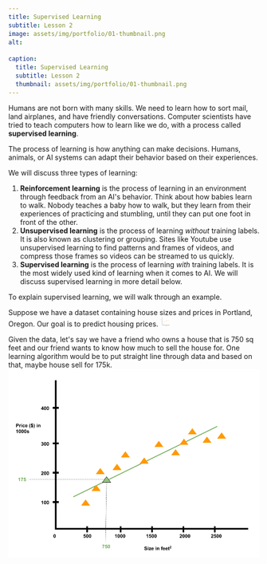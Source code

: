 ```yaml
---
title: Supervised Learning
subtitle: Lesson 2
image: assets/img/portfolio/01-thumbnail.png
alt: 

caption:
  title: Supervised Learning
  subtitle: Lesson 2
  thumbnail: assets/img/portfolio/01-thumbnail.png
---
```

Humans are not born with many skills. We need to learn how to sort mail, land airplanes, and have friendly conversations. Computer scientists have tried to teach computers how to learn like we do, with a process called **supervised learning**.

The process of learning is how anything can make decisions. Humans, animals, or AI systems can adapt their behavior based on their experiences.

We will discuss three types of learning:
1. **Reinforcement learning** is the process of learning in an environment through feedback from an AI's behavior. Think about how babies learn to walk. Nobody teaches a baby how to walk, but they learn from their experiences of practicing and stumbling, until they can put one foot in front of the other. 
2. **Unsupervised learning** is the process of learning *without* training labels. It is also known as clustering or grouping. Sites like Youtube use unsupervised learning to find patterns and frames of videos, and compress those frames so videos can be streamed to us quickly. 
3. **Supervised learning** is the process of learning *with* training labels. It is the most widely used kind of learning when it comes to AI. We will discuss supervised learning in more detail below.

To explain supervised learning, we will walk through an example.

Suppose we have a dataset containing house sizes and prices in Portland, Oregon. Our goal is to predict housing prices. 
<img src="https://github.com/mlphs/mlphs.github.io/blob/master/assets/img/portfolio/project2/housing-regression.png" width="20" height="20">

Given the data, let's say we have a friend who owns a house that is 750 sq feet and our friend wants to know how much to sell the house for. 
One learning algorithm would be to put straight line through data and based on that, maybe house sell for 175k.
![alt text](https://github.com/mlphs/mlphs.github.io/blob/master/assets/img/portfolio/project2/housing-regression-linear.png?raw=true)
